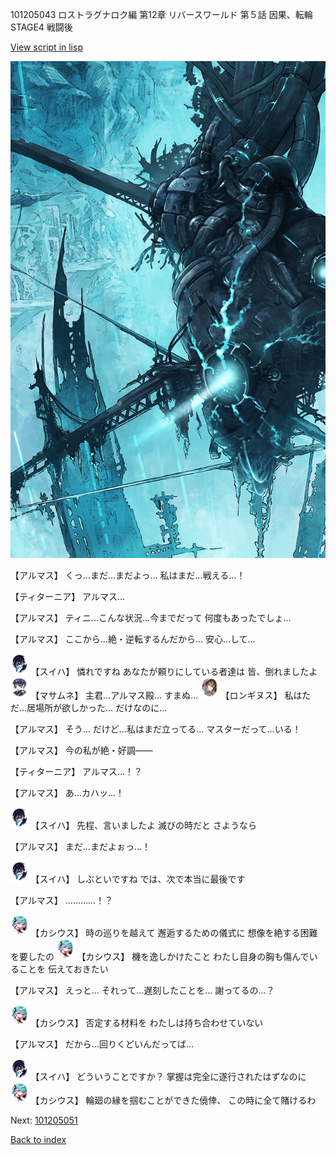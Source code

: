 101205043 ロストラグナロク編 第12章 リバースワールド 第５話 因果、転輪 STAGE4 戦闘後

[View script in lisp](../scripts/101205043.txt)

![underground_world_3.png](../images/backgrounds/underground_world_3.png)

【アルマス】
くっ…まだ…まだよっ…
私はまだ…戦える…！

【ティターニア】
アルマス…

【アルマス】
ティニ…こんな状況…今までだって
何度もあったでしょ…

【アルマス】
ここから…絶・逆転するんだから…
安心…して…

<img src="../images/units/3401719.png" alt="3401719.png" height="34"/>
【スイハ】
憐れですね
あなたが頼りにしている者達は
皆、倒れましたよ

<img src="../images/units/3100111.png" alt="3100111.png" height="34"/>
【マサムネ】
主君…アルマス殿…
すまぬ…

<img src="../images/units/3300111.png" alt="3300111.png" height="34"/>
【ロンギヌス】
私はただ…居場所が欲しかった…
だけなのに…

【アルマス】
そう…
だけど…私はまだ立ってる…
マスターだって…いる！

【アルマス】
今の私が絶・好調――

【ティターニア】
アルマス…！？

【アルマス】
あ…カハッ…！

<img src="../images/units/3401719.png" alt="3401719.png" height="34"/>
【スイハ】
先程、言いましたよ
滅びの時だと
さようなら

【アルマス】
まだ…まだよぉっ…！

<img src="../images/units/3401719.png" alt="3401719.png" height="34"/>
【スイハ】
しぶといですね
では、次で本当に最後です

【アルマス】
…………！？

<img src="../images/units/3303111.png" alt="3303111.png" height="34"/>
【カシウス】
時の巡りを越えて
邂逅するための儀式に
想像を絶する困難を要したの

<img src="../images/units/3303111.png" alt="3303111.png" height="34"/>
【カシウス】
機を逸しかけたこと
わたし自身の胸も傷んでいることを
伝えておきたい

【アルマス】
えっと…
それって…遅刻したことを…
謝ってるの…？

<img src="../images/units/3303111.png" alt="3303111.png" height="34"/>
【カシウス】
否定する材料を
わたしは持ち合わせていない

【アルマス】
だから…回りくどいんだってば…

<img src="../images/units/3401719.png" alt="3401719.png" height="34"/>
【スイハ】
どういうことですか？
掌握は完全に遂行されたはずなのに

<img src="../images/units/3303111.png" alt="3303111.png" height="34"/>
【カシウス】
輪廻の縁を掴むことができた僥倖、
この時に全て賭けるわ

Next: [101205051](101205051.md)

[Back to index](index.md)
